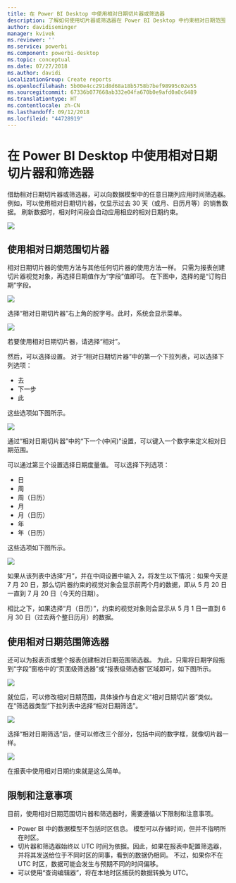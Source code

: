 ```yaml
---
title: 在 Power BI Desktop 中使用相对日期切片器或筛选器
description: 了解如何使用切片器或筛选器在 Power BI Desktop 中约束相对日期范围
author: davidiseminger
manager: kvivek
ms.reviewer: ''
ms.service: powerbi
ms.component: powerbi-desktop
ms.topic: conceptual
ms.date: 07/27/2018
ms.author: davidi
LocalizationGroup: Create reports
ms.openlocfilehash: 5b00e4cc291d8d68a18b5758b7bef98995c02e55
ms.sourcegitcommit: 67336b077668ab332e04fa670b0e9afd0a0c6489
ms.translationtype: HT
ms.contentlocale: zh-CN
ms.lasthandoff: 09/12/2018
ms.locfileid: "44728919"
---
```

# <a name="use-a-relative-date-slicer-and-filter-in-power-bi-desktop"></a>在 Power BI Desktop 中使用相对日期切片器和筛选器
借助相对日期切片器或筛选器，可以向数据模型中的任意日期列应用时间筛选器。 例如，可以使用相对日期切片器，仅显示过去 30 天（或月、日历月等）的销售数据。 刷新数据时，相对时间段会自动应用相应的相对日期约束。

![](media/desktop-slicer-filter-date-range/relative-date-range-slicer-filter_01.png)

## <a name="using-the-relative-date-range-slicer"></a>使用相对日期范围切片器
相对日期切片器的使用方法与其他任何切片器的使用方法一样。 只需为报表创建切片器视觉对象，再选择日期值作为“字段”值即可。 在下图中，选择的是“订购日期”字段。

![](media/desktop-slicer-filter-date-range/relative-date-range-slicer-filter_02.png)

选择“相对日期切片器”右上角的脱字号。此时，系统会显示菜单。

![](media/desktop-slicer-filter-date-range/relative-date-range-slicer-filter_03.png)

若要使用相对日期切片器，请选择“相对”。

然后，可以选择设置。 对于“相对日期切片器”中的第一个下拉列表，可以选择下列选项：

* 去
* 下一步
* 此

这些选项如下图所示。

![](media/desktop-slicer-filter-date-range/relative-date-range-slicer-filter_04.png)

通过“相对日期切片器”中的“下一个(中间)”设置，可以键入一个数字来定义相对日期范围。

可以通过第三个设置选择日期度量值。 可以选择下列选项：

* 日
* 周
* 周（日历）
* 月
* 月（日历）
* 年
* 年（日历）

这些选项如下图所示。

![](media/desktop-slicer-filter-date-range/relative-date-range-slicer-filter_05.png)

如果从该列表中选择“月”，并在中间设置中输入 2，将发生以下情况：如果今天是 7 月 20 日，那么切片器约束的视觉对象会显示前两个月的数据，即从 5 月 20 日一直到 7 月 20 日（今天的日期）。

相比之下，如果选择“月（日历）”，约束的视觉对象则会显示从 5 月 1 日一直到 6 月 30 日（过去两个整日历月）的数据。

## <a name="using-the-relative-date-range-filter"></a>使用相对日期范围筛选器
还可以为报表页或整个报表创建相对日期范围筛选器。 为此，只需将日期字段拖到“字段”窗格中的“页面级筛选器”或“报表级筛选器”区域即可，如下图所示。

![](media/desktop-slicer-filter-date-range/relative-date-range-slicer-filter_06.png)

就位后，可以修改相对日期范围，具体操作与自定义“相对日期切片器”类似。 在“筛选器类型”下拉列表中选择“相对日期筛选”。

![](media/desktop-slicer-filter-date-range/relative-date-range-slicer-filter_07.png)

选择“相对日期筛选”后，便可以修改三个部分，包括中间的数字框，就像切片器一样。

![](media/desktop-slicer-filter-date-range/relative-date-range-slicer-filter_08.png)

在报表中使用相对日期约束就是这么简单。

## <a name="limitations-and-considerations"></a>限制和注意事项
目前，使用相对日期范围切片器和筛选器时，需要遵循以下限制和注意事项。

* Power BI 中的数据模型不包括时区信息。 模型可以存储时间，但并不指明所在时区。
* 切片器和筛选器始终以 UTC 时间为依据。因此，如果在报表中配置筛选器，并将其发送给位于不同时区的同事，看到的数据仍相同。 不过，如果你不在 UTC 时区，数据可能会发生与预期不同的时间偏移。
* 可以使用“查询编辑器”，将在本地时区捕获的数据转换为 UTC。

